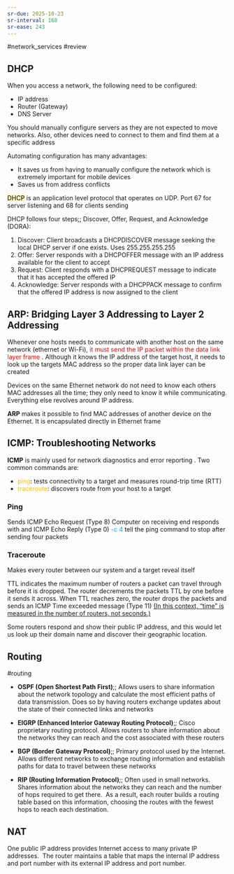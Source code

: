 ```yaml
---
sr-due: 2025-10-23
sr-interval: 168
sr-ease: 243
---
```


#network_services 
#review 
## DHCP
When you access a network, the following need to be configured:
- IP address
- Router (Gateway)
- DNS Server

You should manually configure servers as they are not expected to move networks. Also, other devices need to connect to them and find them at a specific address

Automating configuration has many advantages:
- It saves us from having to manually configure the network which is extremely important for mobile devices
- Saves us from address conflicts

<mark style="background: #FFF3A3A6;">DHCP</mark> is an application level protocol that operates on UDP. Port 67 for server listening and 68 for clients sending 

DHCP follows four steps;; Discover, Offer, Request, and Acknowledge (DORA):
<!--SR:!2025-06-29,101,250-->
1. Discover: Client broadcasts a DHCPDISCOVER message seeking the local DHCP server if one exists. Uses 255.255.255.255
2. Offer: Server responds with a DHCPOFFER message with an IP address available for the client to accept
3. Request: Client responds with a DHCPREQUEST message to indicate that it has accepted the offered IP
4. Acknowledge: Server responds with a DHCPPACK message to confirm that the offered IP  address is now assigned to the client

## ARP: Bridging Layer 3 Addressing to Layer 2 Addressing

Whenever one hosts needs to communicate with another host on the same network (ethernet or Wi-Fi), <span style="color:rgb(255, 0, 0)">it must send the IP packet within the data link layer frame</span> .  Although it knows the IP address of the target host, it needs to look up the targets MAC address so the proper data link layer can be created

Devices on the same Ethernet network do not need to know each others MAC addresses all the time; they only need to know it while communicating. Everything else revolves around IP address. 

**ARP** makes it possible to find MAC addresses of another device on the Ethernet. It is encapsulated directly in Ethernet frame

## ICMP: Troubleshooting Networks

**ICMP** is mainly used for network diagnostics and error reporting . Two common commands are:
- <span style="color:rgb(255, 192, 0)">ping</span>: tests connectivity to a target and measures round-trip time (RTT)
- <span style="color:rgb(255, 192, 0)">traceroute</span>: discovers route from your host to a target

### Ping

Sends ICMP Echo Request (Type 8)
Computer on receiving end responds with and  ICMP Echo Reply (Type 0)
<span style="color:rgb(0, 176, 240)">-c 4</span>   tell the ping command to stop after sending four packets

### Traceroute

Makes every router between our system and a target reveal itself

TTL indicates the maximum number of routers a packet can travel through before it is dropped. The router decrements the packets TTL by one before it sends it across. When TTL reaches zero, the router drops the packets and sends an ICMP Time exceeded message (Type 11) <u>(In this context, “time” is measured in the number of routers, not seconds.)</u>

Some routers respond and show their public IP address, and this would let us look up their domain name and discover their geographic location.

## Routing
#routing
- **OSPF (Open Shortest Path First)**;; Allows users to share information about the network topology and calculate the most efficient paths of data transmission. Does so by having routers exchange updates about the state of their connected links and networks
<!--SR:!2025-07-09,104,250-->
- **EIGRP (Enhanced Interior Gateway Routing Protocol)**;; Cisco proprietary routing protocol. Allows routers to share information about the networks they can reach and the cost associated with these routers
<!--SR:!2025-05-10,44,210-->
- **BGP (Border Gateway Protocol)**;; Primary protocol used by the Internet. Allows different networks to exchange routing information and establish paths for data to travel between these networks
<!--SR:!2025-05-18,33,150-->
- **RIP (Routing Information Protocol)**;; Often used in small networks. Shares information about the networks they can reach and the number of hops required to get there.  As a result, each router builds a routing table based on this information, choosing the routes with the fewest hops to reach each destination.
<!--SR:!2025-05-22,53,190-->

## NAT

One public IP address provides Internet access to many private IP addresses.  The router maintains a table that maps the internal IP address and port number with its external IP address and port number. 